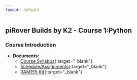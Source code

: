 ```yaml
---
layout: default
---
```


## piRover Builds by K2 - Course 1:Python

### Course Introduction

- **Documents:** 
    - [Course Syllabus](RAM155.Syllabus.pdf){:target="_blank"}
    - [Schedule/Assignments](schedule.html){:target="_blank"}
    - [RAM155 Kit](../hardware_kit/RAM155_kit_BOM.pdf){:target="_blank"}